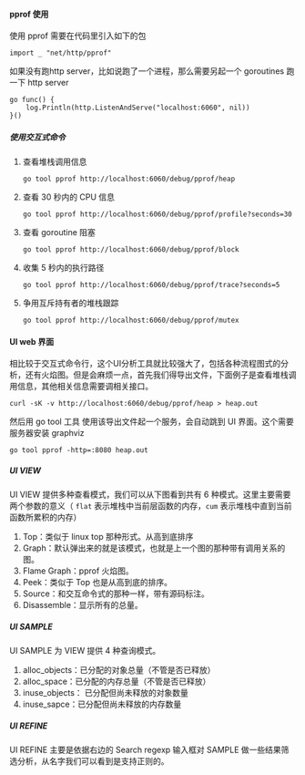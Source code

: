 



#### pprof 使用

使用 pprof 需要在代码里引入如下的包

`import _ "net/http/pprof"`

如果没有跑http server，比如说跑了一个进程，那么需要另起一个 goroutines 跑一下 http server

```
go func() {
    log.Println(http.ListenAndServe("localhost:6060", nil))
}()
```

##### 使用交互式命令

1. 查看堆栈调用信息

   `go tool pprof http://localhost:6060/debug/pprof/heap`

2. 查看 30 秒内的 CPU 信息

   `go tool pprof http://localhost:6060/debug/pprof/profile?seconds=30`

3. 查看 goroutine 阻塞

   `go tool pprof http://localhost:6060/debug/pprof/block`

4. 收集 5 秒内的执行路径

   `go tool pprof http://localhost:6060/debug/pprof/trace?seconds=5`

5. 争用互斥持有者的堆栈跟踪

   `go tool pprof http://localhost:6060/debug/pprof/mutex`

#### UI web 界面

相比较于交互式命令行，这个UI分析工具就比较强大了，包括各种流程图式的分析，还有火焰图。但是会麻烦一点，首先我们得导出文件，下面例子是查看堆栈调用信息，其他相关信息需要调相关接口。

`curl -sK -v http://localhost:6060/debug/pprof/heap > heap.out`

然后用 go tool 工具 使用该导出文件起一个服务，会自动跳到 UI 界面。这个需要服务器安装 graphviz

`go tool pprof -http=:8080 heap.out`

##### UI VIEW

UI VIEW 提供多种查看模式，我们可以从下图看到共有 6 种模式。这里主要需要两个参数的意义（
 `flat` 表示堆栈中当前层函数的内存，`cum` 表示堆栈中直到当前函数所累积的内存）

1. Top：类似于 linux top 那种形式。从高到底排序
2. Graph：默认弹出来的就是该模式，也就是上一个图的那种带有调用关系的图。
3. Flame Graph：pprof 火焰图。
4. Peek：类似于 Top 也是从高到底的排序。
5. Source：和交互命令式的那种一样，带有源码标注。
6. Disassemble：显示所有的总量。

##### UI SAMPLE

UI SAMPLE 为 VIEW 提供 4 种查询模式。

1. alloc_objects：已分配的对象总量（不管是否已释放）
2. alloc_space：已分配的内存总量（不管是否已释放）
3. inuse_objects： 已分配但尚未释放的对象数量
4. inuse_sapce：已分配但尚未释放的内存数量

##### UI REFINE

UI REFINE 主要是依据右边的 Search regexp 输入框对 SAMPLE 做一些结果筛选分析，从名字我们可以看到是支持正则的。


